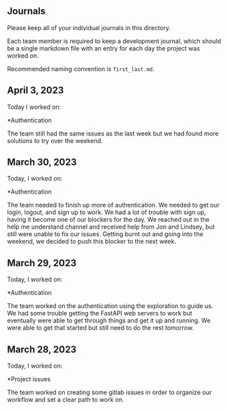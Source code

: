 ## Journals

Please keep all of your individual journals in this directory.

Each team member is required to keep a development journal, which should be a single markdown file with an entry for each day the project was worked on.

Recommended naming convention is `first_last.md`.

## April 3, 2023

Today I worked on:

\*Authentication

The team still had the same issues as the last week but we had found more solutions to try over the weekend.

## March 30, 2023

Today, I worked on:

\*Authentication

The team needed to finish up more of authentication. We needed to get our login, logout, and sign up to work. We had a lot of trouble with sign up, having it become one of our blockers for the day. We reached out in the help me understand channel and received help from Jon and Lindsey, but still were unable to fix our issues. Getting burnt out and going into the weekend, we decided to push this blocker to the next week.

## March 29, 2023

Today, I worked on:

\*Authentication

The team worked on the authentication using the exploration to guide us. We had some trouble getting the FastAPI web servers to work but eventually were able to get through things and get it up and running. We were able to get that started but still need to do the rest tomorrow.

## March 28, 2023

Today, I worked on:

\*Project issues

The team worked on creating some gitlab issues in order to organize our workflow and set a clear path to work on.
